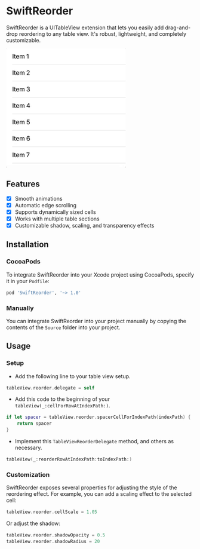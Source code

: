 # SwiftReorder

SwiftReorder is a UITableView extension that lets you easily add drag-and-drop reordering to any table view. It's robust, lightweight, and completely customizable.

![Demo](Resources/demo.gif)

## Features

- [x] Smooth animations
- [x] Automatic edge scrolling
- [x] Supports dynamically sized cells
- [x] Works with multiple table sections
- [x] Customizable shadow, scaling, and transparency effects

## Installation

### CocoaPods

To integrate SwiftReorder into your Xcode project using CocoaPods, specify it in your `Podfile`:

```ruby
pod 'SwiftReorder', '~> 1.0'
```

### Manually

You can integrate SwiftReorder into your project manually by copying the contents of the `Source` folder into your project.

## Usage

### Setup

* Add the following line to your table view setup.
```swift
tableView.reorder.delegate = self
```
* Add this code to the beginning of your `tableView(_:cellForRowAtIndexPath:)`.
```swift
if let spacer = tableView.reorder.spacerCellForIndexPath(indexPath) {
    return spacer
}
```
* Implement this `TableViewReorderDelegate` method, and others as necessary.
```swift
tableView(_:reorderRowAtIndexPath:toIndexPath:)
```

### Customization
SwiftReorder exposes several properties for adjusting the style of the reordering effect. For example, you can add a scaling effect to the selected cell:
```swift
tableView.reorder.cellScale = 1.05
```
Or adjust the shadow:
```swift
tableView.reorder.shadowOpacity = 0.5
tableView.reorder.shadowRadius = 20
```
